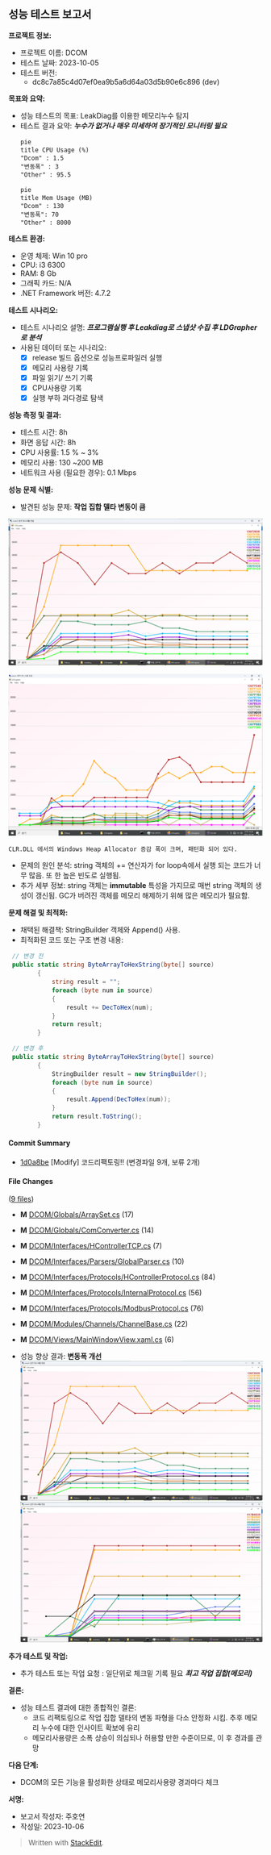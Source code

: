
##   성능 테스트 보고서
    
      
**프로젝트 정보:**  
    
-   프로젝트 이름: DCOM
-   테스트 날짜: 2023-10-05
-   테스트 버전:
	- dc8c7a85c4d07ef0ea9b5a6d64a03d5b90e6c896 (dev)
    
      
  **목표와 요약:**  
    
-   성능 테스트의 목표: LeakDiag를 이용한 메모리누수 탐지 
-   테스트 결과 요약: ***누수가 없거나 매우 미세하여 장기적인 모니터링 필요***
    ```mermaid 
    pie
    title CPU Usage (%)
    "Dcom" : 1.5
    "변동폭" : 3
    "Other" : 95.5
    ```
    ```mermaid 
    pie
    title Mem Usage (MB)
    "Dcom" : 130
    "변동폭": 70
    "Other" : 8000
    ```
    
      
**테스트 환경:**  
    
-   운영 체제: Win 10 pro
-   CPU: i3 6300
-   RAM: 8 Gb
-   그래픽 카드: N/A
-   .NET Framework 버전: 4.7.2    
      
**테스트 시나리오:**  
    
-   테스트 시나리오 설명:  ***프로그램실행 후 Leakdiag로 스냅샷 수집 후 LDGrapher로 분석***
-   사용된 데이터 또는 시나리오:
	- [x] release 빌드 옵션으로 성능프로파일러 실행
	- [x] 메모리 사용량 기록
	- [x] 파일 읽기/ 쓰기 기록
	- [x] CPU사용량 기록
	- [x] 실행 부하 과다경로 탐색

**성능 측정 및 결과:**
-   테스트 시간: 8h
-   화면 응답 시간: 8h
-   CPU 사용률: 1.5 % ~ 3%
-   메모리 사용: 130 ~200 MB
-   네트워크 사용 (필요한 경우): 0.1 Mbps
      
**성능 문제 식별:**  
    
-   발견된 성능 문제:  **작업 집합 델타 변동이 큼**

![작업관리자 메모리 델타.png](../images/Leakdiag_측정_조치전.png)

![Leakdiag 측정_Heap Allocator.png](../images/Leakdiag_측정_HeapAllocator.png)

	CLR.DLL 에서의 Windows Heap Allocator 증감 폭이 크며, 패턴화 되어 있다.
	
-   문제의 원인 분석: string 객체의 += 연산자가 for loop속에서 실행 되는 코드가 너무 많음. 또 한 높은 빈도로 실행됨.
-   추가 세부 정보: string 객체는 **immutable** 특성을 가지므로 매번 string 객체의 생성이 갱신됨. GC가 버려진 객체를 메모리 해제하기 위해 많은 메모리가 필요함.
      
**문제 해결 및 최적화:**  
    
-   채택된 해결책: StringBuilder 객체와 Append() 사용.
-   최적화된 코드 또는 구조 변경 내용:


```csharp : ComConverter.cs
 // 변경 전
 public static string ByteArrayToHexString(byte[] source)
        {
            string result = "";
            foreach (byte num in source)
            {
                result += DecToHex(num);
            }
            return result;
        }
```

```csharp : ComConverter.cs
 // 변경 후
 public static string ByteArrayToHexString(byte[] source)
        {
            StringBuilder result = new StringBuilder();
            foreach (byte num in source)
            {
                result.Append(DecToHex(num));
            }
            return result.ToString();
        }
```

#### Commit Summary

-   [1d0a8be](https://github.com/HANLAIMS/RD136-SW-DCOM/pull/60/commits/1d0a8be305d51f45ef5bddcdd00e21baeda32972)  [Modify] 코드리팩토링!! (변경파일 9개, 보류 2개)

#### File Changes

([9 files](https://github.com/HANLAIMS/RD136-SW-DCOM/pull/60/files))

-   **M**  [DCOM/Globals/ArraySet.cs](https://github.com/HANLAIMS/RD136-SW-DCOM/pull/60/files#diff-54c19923e6003ed40f649817bc6b202e21544cf35f32c2b14c94dee989fc6efb)  (17)
-   **M**  [DCOM/Globals/ComConverter.cs](https://github.com/HANLAIMS/RD136-SW-DCOM/pull/60/files#diff-b4439981469498748beb647e1dcb17b678b02d299e34c0e8cc5b67ecf98b911d)  (14)
-   **M**  [DCOM/Interfaces/HControllerTCP.cs](https://github.com/HANLAIMS/RD136-SW-DCOM/pull/60/files#diff-014bfcbfe7b2cfb889c31e61cd8552c81f817df91248169bf2bfc94e4c781842)  (7)
-   **M**  [DCOM/Interfaces/Parsers/GlobalParser.cs](https://github.com/HANLAIMS/RD136-SW-DCOM/pull/60/files#diff-cc7e6beb126244ccd6373b59712b73ce95d785abc8d81ca3dc889c77d076c86a)  (10)
-   **M**  [DCOM/Interfaces/Protocols/HControllerProtocol.cs](https://github.com/HANLAIMS/RD136-SW-DCOM/pull/60/files#diff-caa2c0402cf17c4827e3e0811e4765031fbe3a6b84b5b719de5a3ca79c4e8cec)  (84)
-   **M**  [DCOM/Interfaces/Protocols/InternalProtocol.cs](https://github.com/HANLAIMS/RD136-SW-DCOM/pull/60/files#diff-49ec0568ff58065bfd66e140c0f7877190cec61bac727740b4f44bd5360d4a11)  (56)
-   **M**  [DCOM/Interfaces/Protocols/ModbusProtocol.cs](https://github.com/HANLAIMS/RD136-SW-DCOM/pull/60/files#diff-b9780439b6c5e3bcfe4657c1c15a2aa9eedad9bff97a034e36adbccecada1b9e)  (76)
-   **M**  [DCOM/Modules/Channels/ChannelBase.cs](https://github.com/HANLAIMS/RD136-SW-DCOM/pull/60/files#diff-d62099d9e2c598ea693ee60007e323978d92d4a8ac7e3b135ef99831848ef760)  (22)
-   **M**  [DCOM/Views/MainWindowView.xaml.cs](https://github.com/HANLAIMS/RD136-SW-DCOM/pull/60/files#diff-a3103d9d50614b6182ddda9e7b2c00d4b1382c44ac038a1f2329fbb8f38e2554)  (6)

-   성능 향상 결과: **변동폭 개선**
![Leakdiag 측정_조치전.png](../images/Leakdiag_측정_조치전.png)
![Leakdiag 측정_조치후.png](../images/Leakdiag_측정_조치후.png)
      
**추가 테스트 및 작업:**  
    
-   추가 테스트 또는 작업 요청 : 일단위로 체크밑 기록 필요 ***최고 작업 집합(메모리)***
      
**결론:**  
    
-   성능 테스트 결과에 대한 종합적인 결론: 
	-  코드 리팩토링으로 작업 집합 델타의 변동 파형을 다소 안정화 시킴. 추후 메모리 누수에 대한 인사이트 확보에 유리
	- 메모리사용량은 소폭 상승이 의심되나 허용할 만한 수준이므로, 이 후 경과를 관망 
      
**다음 단계:**  
    
-   DCOM의 모든 기능을 활성화한 상태로 메모리사용량 경과마다 체크
      
**서명:**  

-   보고서 작성자: 주호연
-   작성일: 2023-10-06

> Written with [StackEdit](https://stackedit.io/).
